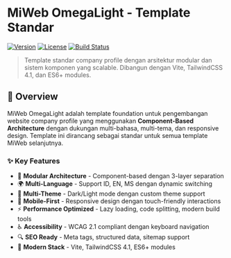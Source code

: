 # MiWeb OmegaLight - Template Standar

[![Version](https://img.shields.io/badge/version-1.0.0-blue.svg)](https://github.com/your-repo/MiWebOmegaLight)
[![License](https://img.shields.io/badge/license-MIT-green.svg)](LICENSE)
[![Build Status](https://img.shields.io/badge/build-passing-brightgreen.svg)](https://github.com/your-repo/MiWebOmegaLight)

> Template standar company profile dengan arsitektur modular dan sistem komponen yang scalable. Dibangun dengan Vite, TailwindCSS 4.1, dan ES6+ modules.

## 🌟 Overview

MiWeb OmegaLight adalah template foundation untuk pengembangan website company profile yang menggunakan **Component-Based Architecture** dengan dukungan multi-bahasa, multi-tema, dan responsive design. Template ini dirancang sebagai standar untuk semua template MiWeb selanjutnya.

### ✨ Key Features

- 🧩 **Modular Architecture** - Component-based dengan 3-layer separation
- 🌍 **Multi-Language** - Support ID, EN, MS dengan dynamic switching
- 🎨 **Multi-Theme** - Dark/Light mode dengan custom theme support
- 📱 **Mobile-First** - Responsive design dengan touch-friendly interactions
- ⚡ **Performance Optimized** - Lazy loading, code splitting, modern build tools
- ♿ **Accessibility** - WCAG 2.1 compliant dengan keyboard navigation
- 🔍 **SEO Ready** - Meta tags, structured data, sitemap support
- 🚀 **Modern Stack** - Vite, TailwindCSS 4.1, ES6+ modules

